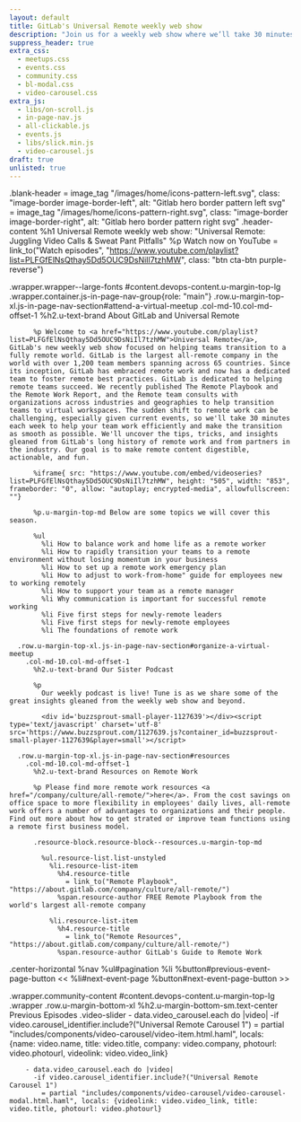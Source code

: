 ```yaml
---
layout: default
title: GitLab's Universal Remote weekly web show
description: "Join us for a weekly web show where we’ll take 30 minutes to talk about the realities of remote work. We’ll tackle the real challenges, ask the hard questions, and of course, we’ll be sure to not take ourselves too seriously."
suppress_header: true
extra_css:
  - meetups.css
  - events.css
  - community.css
  - bl-modal.css
  - video-carousel.css
extra_js:
  - libs/on-scroll.js
  - in-page-nav.js
  - all-clickable.js
  - events.js
  - libs/slick.min.js
  - video-carousel.js
draft: true
unlisted: true
---
```

.blank-header
  = image_tag "/images/home/icons-pattern-left.svg", class: "image-border image-border-left", alt: "Gitlab hero border pattern left svg"
  = image_tag "/images/home/icons-pattern-right.svg", class: "image-border image-border-right", alt: "Gitlab hero border pattern right svg"
  .header-content
    %h1 Universal Remote weekly web show: "Universal Remote: Juggling Video Calls & Sweat Pant Pitfalls"
    %p Watch now on YouTube
    = link_to("Watch episodes", "https://www.youtube.com/playlist?list=PLFGfElNsQthay5Dd5OUC9DsNiIl7tzhMW", class: "btn cta-btn purple-reverse")

.wrapper.wrapper--large-fonts
  #content.devops-content.u-margin-top-lg
    .wrapper.container.js-in-page-nav-group{role: "main"}
      .row.u-margin-top-xl.js-in-page-nav-section#attend-a-virtual-meetup
        .col-md-10.col-md-offset-1
          %h2.u-text-brand About GitLab and Universal Remote

          %p Welcome to <a href="https://www.youtube.com/playlist?list=PLFGfElNsQthay5Dd5OUC9DsNiIl7tzhMW">Universal Remote</a>, GitLab's new weekly web show focused on helping teams transition to a fully remote world. GitLab is the largest all-remote company in the world with over 1,200 team members spanning across 65 countries. Since its inception, GitLab has embraced remote work and now has a dedicated team to foster remote best practices. GitLab is dedicated to helping remote teams succeed. We recently published The Remote Playbook and the Remote Work Report, and the Remote team consults with organizations across industries and geographies to help transition teams to virtual workspaces. The sudden shift to remote work can be challenging, especially given current events, so we'll take 30 minutes each week to help your team work efficiently and make the transition as smooth as possible. We'll uncover the tips, tricks, and insights gleaned from GitLab's long history of remote work and from partners in the industry. Our goal is to make remote content digestible, actionable, and fun.

          %iframe{ src: "https://www.youtube.com/embed/videoseries?list=PLFGfElNsQthay5Dd5OUC9DsNiIl7tzhMW", height: "505", width: "853", frameborder: "0", allow: "autoplay; encrypted-media", allowfullscreen: ""}

          %p.u-margin-top-md Below are some topics we will cover this season.

          %ul
            %li How to balance work and home life as a remote worker
            %li How to rapidly transition your teams to a remote environment without losing momentum in your business
            %li How to set up a remote work emergency plan
            %li How to adjust to work-from-home" guide for employees new to working remotely
            %li How to support your team as a remote manager
            %li Why communication is important for successful remote working
            %li Five first steps for newly-remote leaders
            %li Five first steps for newly-remote employees
            %li The foundations of remote work

      .row.u-margin-top-xl.js-in-page-nav-section#organize-a-virtual-meetup
        .col-md-10.col-md-offset-1
          %h2.u-text-brand Our Sister Podcast

          %p
            Our weekly podcast is live! Tune is as we share some of the great insights gleaned from the weekly web show and beyond.

            <div id='buzzsprout-small-player-1127639'></div><script type='text/javascript' charset='utf-8' src='https://www.buzzsprout.com/1127639.js?container_id=buzzsprout-small-player-1127639&player=small'></script>

      .row.u-margin-top-xl.js-in-page-nav-section#resources
        .col-md-10.col-md-offset-1
          %h2.u-text-brand Resources on Remote Work

          %p Please find more remote work resources <a href="/company/culture/all-remote/">here</a>. From the cost savings on office space to more flexibility in employees' daily lives, all-remote work offers a number of advantages to organizations and their people. Find out more about how to get strated or improve team functions using a remote first business model.

          .resource-block.resource-block--resources.u-margin-top-md

            %ul.resource-list.list-unstyled
              %li.resource-list-item
                %h4.resource-title
                  = link_to("Remote Playbook", "https://about.gitlab.com/company/culture/all-remote/")
                %span.resource-author FREE Remote Playbook from the world's largest all-remote company

              %li.resource-list-item
                %h4.resource-title
                  = link_to("Remote Resources", "https://about.gitlab.com/company/culture/all-remote/")
                %span.resource-author GitLab's Guide to Remote Work

.center-horizontal
  %nav
    %ul#pagination
      %li
        %button#previous-event-page-button
          <<
      %li#next-event-page
        %button#next-event-page-button
          >>

.wrapper.community-content
  #content.devops-content.u-margin-top-lg
    .wrapper
      .row.u-margin-bottom-xl
        %h2.u-margin-bottom-sm.text-center
          Previous Episodes
        .video-slider
          - data.video_carousel.each do |video|
            -if video.carousel_identifier.include?("Universal Remote Carousel 1")
              = partial "includes/components/video-carousel/video-item.html.haml", locals: {name: video.name, title: video.title, company: video.company, photourl: video.photourl, videolink: video.video_link}

        - data.video_carousel.each do |video|
          -if video.carousel_identifier.include?("Universal Remote Carousel 1")
            = partial "includes/components/video-carousel/video-carousel-modal.html.haml", locals: {videolink: video.video_link, title: video.title, photourl: video.photourl}
